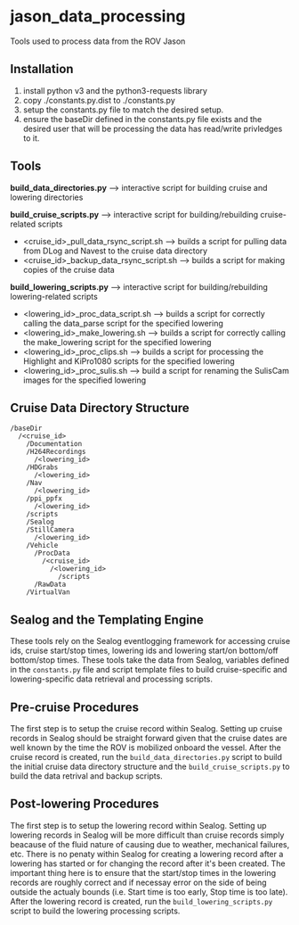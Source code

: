 # jason_data_processing
Tools used to process data from the ROV Jason

## Installation

1. install python v3 and the python3-requests library
2. copy ./constants.py.dist to ./constants.py
3. setup the constants.py file to match the desired setup.
4. ensure the baseDir defined in the constants.py file exists and the desired user that will be processing the data has read/write privledges to it. 

## Tools

**build_data_directories.py** --> interactive script for building cruise and lowering directories

**build_cruise_scripts.py** --> interactive script for building/rebuilding cruise-related scripts
  - <cruise_id>_pull_data_rsync_script.sh --> builds a script for pulling data from DLog and Navest to the cruise data directory
  - <cruise_id>_backup_data_rsync_script.sh --> builds a script for making copies of the cruise data

**build_lowering_scripts.py** --> interactive script for building/rebuilding lowering-related scripts
  - <lowering_id>_proc_data_script.sh --> builds a script for correctly calling the data_parse script for the specified lowering
  - <lowering_id>_make_lowering.sh --> builds a script for correctly calling the make_lowering script for the specified lowering
  - <lowering_id>_proc_clips.sh --> builds a script for processing the Highlight and KiPro1080 scripts for the specified lowering
  - <lowering_id>_proc_sulis.sh --> build a script for renaming the SulisCam images for the specified lowering

## Cruise Data Directory Structure

```
/baseDir
  /<cruise_id>
    /Documentation
    /H264Recordings
      /<lowering_id>
    /HDGrabs
      /<lowering_id>
    /Nav
      /<lowering_id>
    /ppi_ppfx
      /<lowering_id>
    /scripts
    /Sealog
    /StillCamera
      /<lowering_id>
    /Vehicle
      /ProcData
        /<cruise_id>
          /<lowering_id>
            /scripts
      /RawData
    /VirtualVan
```

## Sealog and the Templating Engine
These tools rely on the Sealog eventlogging framework for accessing cruise ids, cruise start/stop times, lowering ids and lowering start/on bottom/off bottom/stop times.  These tools take the data from Sealog, variables defined in the `constants.py` file and script template files to build cruise-specific and lowering-specific data retrieval and processing scripts.

## Pre-cruise Procedures
The first step is to setup the cruise record within Sealog.  Setting up cruise records in Sealog should be straight forward given that the cruise dates are well known by the time the ROV is mobilized onboard the vessel.  After the cruise record is created, run the `build_data_directories.py` script to build the initial cruise data directory structure and the `build_cruise_scripts.py` to build the data retrival and backup scripts.

## Post-lowering Procedures
The first step is to setup the lowering record within Sealog.  Setting up lowering records in Sealog will be more difficult than cruise records simply beacause of the fluid nature of causing due to weather, mechanical failures, etc.  There is no penaty within Sealog for creating a lowering record after a lowering has started or for changing the record after it's been created.  The important thing here is to ensure that the start/stop times in the lowering records are roughly correct and if necessay error on the side of being outside the actualy bounds (i.e. Start time is too early, Stop time is too late).  After the lowering record is created, run the `build_lowering_scripts.py` script to build the lowering processing scripts.







